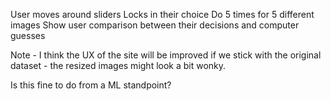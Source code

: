 User moves around sliders
Locks in their choice
Do 5 times for 5 different images
Show user comparison between their decisions and computer guesses


Note - I think the UX of the site will be improved if we stick with the original dataset - the resized images might look a bit wonky. 

Is this fine to do from a ML standpoint? 
